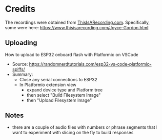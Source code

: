 # Credits
The recordings were obtained from [ThisIsARecording.com](http://ThisIsARecording.com). 
Specifically, some were here: https://www.thisisarecording.com/Joyce-Gordon.html

## Uploading
How to upload to ESP32 onboard flash with Platformio on VSCode
* Source: https://randomnerdtutorials.com/esp32-vs-code-platformio-spiffs/
* Summary:
  * Close any serial connections to ESP32
  * In Platformio extension view
    * expand device type and Platform tree
    * then select "Build Filesystem Image"
    * then "Upload Filesystem Image"

## Notes
* there are a couple of audio files with numbers or phrase segments that I want to experiment with slicing on the fly to build responses
